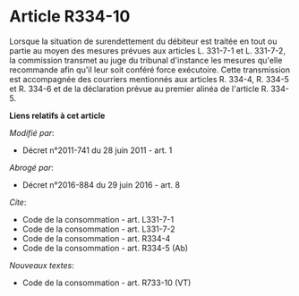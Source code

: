 # Article R334-10

Lorsque la situation de surendettement du débiteur est traitée en tout ou partie au moyen des mesures prévues aux articles L.
331-7-1 et L. 331-7-2, la commission transmet au juge du tribunal d'instance les mesures qu'elle recommande afin qu'il leur
soit conféré force exécutoire. Cette transmission est accompagnée des courriers mentionnés aux articles R. 334-4, R. 334-5 et
R. 334-6 et de la déclaration prévue au premier alinéa de l'article R. 334-5.

**Liens relatifs à cet article**

_Modifié par_:

  - Décret n°2011-741 du 28 juin 2011 - art. 1

_Abrogé par_:

  - Décret n°2016-884 du 29 juin 2016 - art. 8

_Cite_:

  - Code de la consommation - art. L331-7-1
  - Code de la consommation - art. L331-7-2
  - Code de la consommation - art. R334-4
  - Code de la consommation - art. R334-5 (Ab)

_Nouveaux textes_:

  - Code de la consommation - art. R733-10 (VT)
